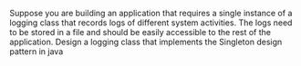 Suppose you are building an application that requires a single instance of a logging class
that records logs of different system activities. The logs need to be stored in a file and
should be easily accessible to the rest of the application. Design a logging class that 
implements the Singleton design pattern in java